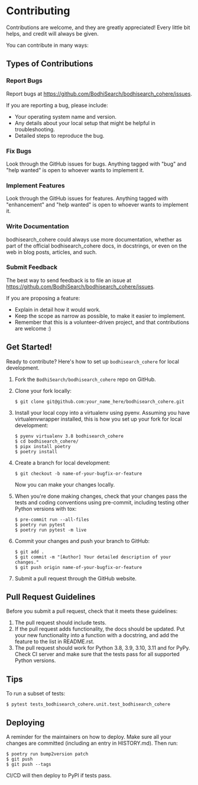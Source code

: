 # Contributing

Contributions are welcome, and they are greatly appreciated! Every little bit
helps, and credit will always be given.

You can contribute in many ways:

## Types of Contributions

### Report Bugs

Report bugs at <https://github.com/BodhiSearch/bodhisearch_cohere/issues>.

If you are reporting a bug, please include:

- Your operating system name and version.
- Any details about your local setup that might be helpful in troubleshooting.
- Detailed steps to reproduce the bug.

### Fix Bugs

Look through the GitHub issues for bugs. Anything tagged with "bug" and "help
wanted" is open to whoever wants to implement it.

### Implement Features

Look through the GitHub issues for features. Anything tagged with "enhancement"
and "help wanted" is open to whoever wants to implement it.

### Write Documentation

bodhisearch_cohere could always use more documentation, whether as part of the
official bodhisearch_cohere docs, in docstrings, or even on the web in blog posts,
articles, and such.

### Submit Feedback

The best way to send feedback is to file an issue at <https://github.com/BodhiSearch/bodhisearch_cohere/issues>.

If you are proposing a feature:

- Explain in detail how it would work.
- Keep the scope as narrow as possible, to make it easier to implement.
- Remember that this is a volunteer-driven project, and that contributions
  are welcome :)

## Get Started!

Ready to contribute? Here's how to set up `bodhisearch_cohere` for local development.

1. Fork the `BodhiSearch/bodhisearch_cohere` repo on GitHub.

2. Clone your fork locally:

   ```
   $ git clone git@github.com:your_name_here/bodhisearch_cohere.git
   ```

3. Install your local copy into a virtualenv using pyenv. Assuming you have virtualenvwrapper installed, this is how you set up your fork for local development:

   ```
   $ pyenv virtualenv 3.8 bodhisearch_cohere
   $ cd bodhisearch_cohere/
   $ pipx install poetry
   $ poetry install
   ```

4. Create a branch for local development:

   ```
   $ git checkout -b name-of-your-bugfix-or-feature
   ```

   Now you can make your changes locally.

5. When you're done making changes, check that your changes pass the tests and coding conventions using pre-commit, including testing other Python versions with tox:

   ```
   $ pre-commit run --all-files
   $ poetry run pytest
   $ poetry run pytest -m live
   ```

6. Commit your changes and push your branch to GitHub:

   ```
   $ git add .
   $ git commit -m "[Author] Your detailed description of your changes."
   $ git push origin name-of-your-bugfix-or-feature
   ```

7. Submit a pull request through the GitHub website.

## Pull Request Guidelines

Before you submit a pull request, check that it meets these guidelines:

1. The pull request should include tests.
2. If the pull request adds functionality, the docs should be updated. Put
   your new functionality into a function with a docstring, and add the
   feature to the list in README.rst.
3. The pull request should work for Python 3.8, 3.9, 3.10, 3.11 and for PyPy. Check
   CI server and make sure that the tests pass for all supported Python versions.

## Tips

To run a subset of tests:

```
$ pytest tests_bodhisearch_cohere.unit.test_bodhisearch_cohere
```

## Deploying

A reminder for the maintainers on how to deploy.
Make sure all your changes are committed (including an entry in HISTORY.md).
Then run:

```
$ poetry run bump2version patch
$ git push
$ git push --tags
```

CI/CD will then deploy to PyPI if tests pass.
